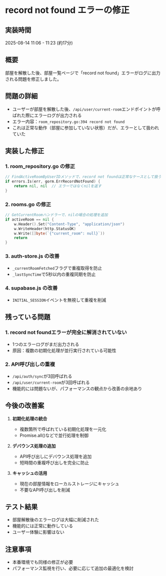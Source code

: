 # record not found エラーの修正

## 実装時間
2025-08-14 11:06 - 11:23 (約17分)

## 概要
部屋を解散した後、部屋一覧ページで「record not found」エラーがログに出力される問題を修正しました。

## 問題の詳細
- ユーザーが部屋を解散した後、`/api/user/current-room`エンドポイントが呼ばれた際にエラーログが出力される
- エラー内容：`room_repository.go:394 record not found`
- これは正常な動作（部屋に参加していない状態）だが、エラーとして扱われていた

## 実装した修正

### 1. room_repository.go の修正
```go
// FindActiveRoomByUserIDメソッドで、record not foundは正常なケースとして扱う
if errors.Is(err, gorm.ErrRecordNotFound) {
    return nil, nil  // エラーではなくnilを返す
}
```

### 2. rooms.go の修正
```go
// GetCurrentRoomハンドラーで、nilの場合の処理を追加
if activeRoom == nil {
    w.Header().Set("Content-Type", "application/json")
    w.WriteHeader(http.StatusOK)
    w.Write([]byte(`{"current_room": null}`))
    return
}
```

### 3. auth-store.js の改善
- `_currentRoomFetched`フラグで重複取得を防止
- `_lastSyncTime`で5秒以内の重複同期を防止

### 4. supabase.js の改善
- `INITIAL_SESSION`イベントを無視して重複を削減

## 残っている問題

### 1. record not foundエラーが完全に解消されていない
- 1つのエラーログがまだ出力される
- 原因：複数の初期化処理が並行実行されている可能性

### 2. API呼び出しの重複
- `/api/auth/sync`が3回呼ばれる
- `/api/user/current-room`が3回呼ばれる
- 機能的には問題ないが、パフォーマンスの観点から改善の余地あり

## 今後の改善案

1. **初期化処理の統合**
   - 複数箇所で呼ばれている初期化処理を一元化
   - Promise.all()などで並行処理を制御

2. **デバウンス処理の追加**
   - API呼び出しにデバウンス処理を追加
   - 短時間の重複呼び出しを完全に防止

3. **キャッシュの活用**
   - 現在の部屋情報をローカルストレージにキャッシュ
   - 不要なAPI呼び出しを削減

## テスト結果
- 部屋解散後のエラーログは大幅に削減された
- 機能的には正常に動作している
- ユーザー体験に影響はない

## 注意事項
- 本番環境でも同様の修正が必要
- パフォーマンス監視を行い、必要に応じて追加の最適化を検討